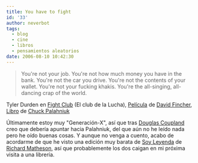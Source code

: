 ```yaml
---
title: You have to fight
id: '33'
author: neverbot
tags:
  - blog
  - cine
  - libros
  - pensamientos aleatorios
date: 2006-08-10 10:42:30
---
```


> You're not your job. You're not how much money you have in the bank. You're not the car you drive. You're not the contents of your wallet. You're not your fucking khakis. You're the all-singing, all-dancing crap of the world.

Tyler Durden en [Fight Club](http://en.wikipedia.org/wiki/Fight_Club) (El club de la Lucha), [Película](http://www.imdb.com/title/tt0137523/) de [David Fincher](http://www.imdb.com/name/nm0000399/), [Libro](http://www.casadellibro.com/fichas/fichabiblio/0,1094,2900000928160,00.html?codigo=2900000928160&titulo=EL+CLUB+DE+LA+LUCHA+%282%C2%AA+ED.%29) de [Chuck Palahniuk](http://en.wikipedia.org/wiki/Chuck_Palahniuk)

Últimamente estoy muy "Generación-X", así que tras [Douglas Coupland](http://en.wikipedia.org/wiki/Douglas_Coupland) creo que debería apuntar hacia Palahniuk, del que aún no he leído nada pero he oído buenas cosas. Y aunque no venga a cuento, acabo de acordarme de que he visto una edición muy barata de [Soy Leyenda](http://tienda.cyberdark.net/soy-leyenda-n1906.html) de [Richard Matheson](http://en.wikipedia.org/wiki/Richard_Matheson), así que probablemente los dos caigan en mi próxima visita a una librería.